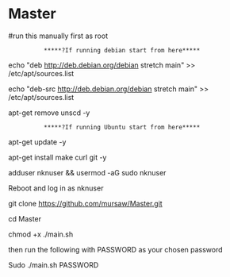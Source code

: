 # Master

#run this manually first as root

              *****?If running debian start from here*****

echo "deb  http://deb.debian.org/debian  stretch main" >>  /etc/apt/sources.list

echo "deb-src  http://deb.debian.org/debian  stretch main" >>  /etc/apt/sources.list

apt-get remove unscd -y

              *****?If running Ubuntu start from here*****

apt-get update -y

apt-get install make curl git -y

adduser nknuser && usermod -aG sudo nknuser

Reboot and log in as nknuser

git clone https://github.com/mursaw/Master.git

cd Master

chmod +x ./main.sh

then run the following with PASSWORD as your chosen password

Sudo ./main.sh PASSWORD
